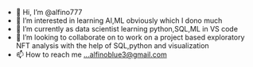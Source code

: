 - 👋 Hi, I’m @alfino777
- 👀 I’m interested in learning AI,ML obviously which I dono much
- 🌱 I’m currently as data scientist learning python,SQL,ML in VS code
- 💞️ I’m looking to collaborate on to work on a project based exploratory NFT analysis with the help of SQL,python and visualization
- 📫 How to reach me ...alfinoblue3@gmail.com

<!---
alfino777/alfino777 is a ✨ special ✨ repository because its `README.md` (this file) appears on your GitHub profile.
You can click the Preview link to take a look at your changes.
--->
